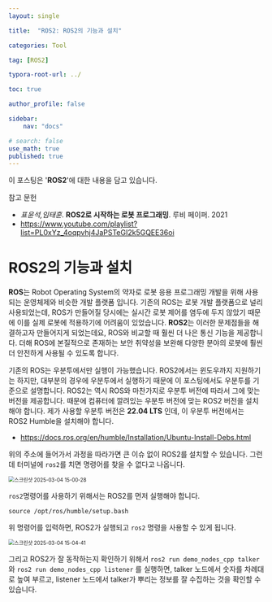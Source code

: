 ```yaml
---
layout: single

title:  "ROS2: ROS2의 기능과 설치"

categories: Tool

tag: [ROS2]

typora-root-url: ../

toc: true

author_profile: false

sidebar:
    nav: "docs"

# search: false
use_math: true
published: true
---
```






이 포스팅은 '**ROS2**'에 대한 내용을 담고 있습니다.



참고 문헌

- *표윤석,임태훈*. **ROS2로 시작하는 로봇 프로그래밍**. 루비 페이퍼. 2021
- <https://www.youtube.com/playlist?list=PL0xYz_4oqpvhj4JaPSTeGI2k5GQEE36oi>









# ROS2의 기능과 설치

**ROS**는 Robot Operating System의 약자로 로봇 응용 프로그래밍 개발을 위해 사용되는 운영체제와 비슷한 개발 플랫폼 입니다. 기존의 ROS는 로봇 개발 플랫폼으로 널리 사용되었는데, ROS가 만들어질 당시에는 실시간 로봇 제어를 염두에 두지 않았기 때문에 이를 실제 로봇에 적용하기에 어려움이 있었습니다. **ROS2**는 이러한 문제점들을 해결하고자 만들어지게 되었는데요, ROS와 비교할 때 훨씬 더 나은 통신 기능을 제공합니다. 더해 ROS에 본질적으로 존재하는 보안 취약성을 보완해 다양한 분야의 로봇에 훨씬 더 안전하게 사용될 수 있도록 합니다.

기존의 ROS는 우분투에서만 실행이 가능했습니다. ROS2에서는 윈도우까지 지원하기는 하지만, 대부분의 경우에 우분투에서 실행하기 때문에 이 포스팅에서도 우분투를 기준으로 설명합니다. ROS2는 역시 ROS와 마찬가지로 우분투 버전에 따라서 그에 맞는 버전을 제공합니다. 때문에 컴퓨터에 깔려있는 우분투 버전에 맞는 ROS2 버전을 설치해야 합니다. 제가 사용할 우분투 버전은 **22.04 LTS** 인데, 이 우분투 버전에서는 ROS2 Humble을 설치해야 합니다.

- <https://docs.ros.org/en/humble/Installation/Ubuntu-Install-Debs.html>



위의 주소에 들어가서 과정을 따라가면 큰 이슈 없이 ROS2를 설치할 수 있습니다. 그런데 터미널에 `ros2`를 치면 명령어를 찾을 수 없다고 나옵니다.



<img src="/../../../Downloads/스크린샷 2025-03-04 15-00-28.png" alt="스크린샷 2025-03-04 15-00-28" style="zoom:70%;" />

`ros2`명령어를 사용하기 위해서는 ROS2를 먼저 실행해야 합니다.



```
source /opt/ros/humble/setup.bash
```

위 명령어를 입력하면, ROS2가 실행되고 `ros2` 명령을 사용할 수 있게 됩니다.



<img src="/images/2025-02-26-ROS_01/스크린샷 2025-03-04 15-04-41.png" alt="스크린샷 2025-03-04 15-04-41" style="zoom:70%;" />

그리고 ROS2가 잘 동작하는지 확인하기 위해서 `ros2 run demo_nodes_cpp talker`와 `ros2 run demo_nodes_cpp listener` 를 실행하면, talker 노드에서 숫자를 차례대로 높여 부르고, listener 노드에서 talker가 뿌리는 정보를 잘 수집하는 것을 확인할 수 있습니다. 

